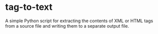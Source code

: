# tag-to-text
A simple Python script for extracting the contents of XML or HTML tags from a source file and writing them to a separate output file.
